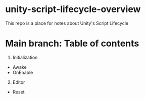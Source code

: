 # unity-script-lifecycle-overview
This repo is a place for notes about Unity's Script Lifecycle

# Main branch: Table of contents
1. Initialization 
- Awake
- OnEnable
2. Editor
- Reset
